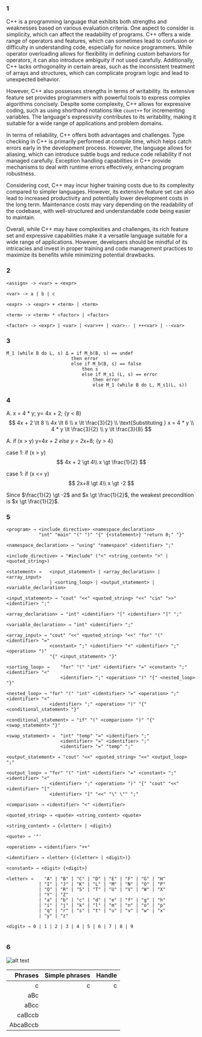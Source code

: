 ### 1
C++ is a programming language that exhibits both strengths and weaknesses based on various evaluation criteria. One aspect to consider is simplicity, which can affect the readability of programs. C++ offers a wide range of operators and features, which can sometimes lead to confusion or difficulty in understanding code, especially for novice programmers. While operator overloading allows for flexibility in defining custom behaviors for operators, it can also introduce ambiguity if not used carefully. Additionally, C++ lacks orthogonality in certain areas, such as the inconsistent treatment of arrays and structures, which can complicate program logic and lead to unexpected behavior.

However, C++ also possesses strengths in terms of writability. Its extensive feature set provides programmers with powerful tools to express complex algorithms concisely. Despite some complexity, C++ allows for expressive coding, such as using shorthand notations like `count++` for incrementing variables. The language's expressivity contributes to its writability, making it suitable for a wide range of applications and problem domains.

In terms of reliability, C++ offers both advantages and challenges. Type checking in C++ is primarily performed at compile time, which helps catch errors early in the development process. However, the language allows for aliasing, which can introduce subtle bugs and reduce code reliability if not managed carefully. Exception handling capabilities in C++ provide mechanisms to deal with runtime errors effectively, enhancing program robustness.

Considering cost, C++ may incur higher training costs due to its complexity compared to simpler languages. However, its extensive feature set can also lead to increased productivity and potentially lower development costs in the long term. Maintenance costs may vary depending on the readability of the codebase, with well-structured and understandable code being easier to maintain.

Overall, while C++ may have complexities and challenges, its rich feature set and expressive capabilities make it a versatile language suitable for a wide range of applications. However, developers should be mindful of its intricacies and invest in proper training and code management practices to maximize its benefits while minimizing potential drawbacks.

### 2
```
<assign> -> <var> = <expr>

<var> -> a | b | c

<expr> -> <expr> + <term> | <term>

<term> -> <term> * <factor> | <factor>

<factor> -> <expr> | <var> | <var>++ | <var>-- | ++<var> | --<var>
```

### 3
```
M_1 (while B do L, s) Δ = if M_b(B, s) == undef
                        then error
                        else if M_b(B, s) == false
                            then s
                            else if M_s1 (L, s) == error
                                then error
                                else M_1 (while B do L, M_s1(L, s))
```

### 4
A.
x = 4 * y;
y= 4x + 2; {y < 8}
$$
4x + 2 \lt 8 \\
4x \lt 6 \\
x \lt \frac{3}{2} \\
\text{Substituting } x = 4 * y \\
4 * y \lt \frac{3}{2} \\
y \lt \frac{3}{8}
$$

A.
if (x > y) y=4*x + 2
else y = 2*x+8; {y > 4}

case 1: if (x > y)
$$
4x + 2 \gt 4\\
x \gt \frac{1}{2}
$$

case 1: if (x <= y)
$$
2x+8 \gt 4\\
x \gt -2
$$

Since $\frac{1}{2} \gt -2$ and $x \gt \frac{1}{2}$, the weakest precondition is $x \gt \frac{1}{2}$.

### 5
```
<program> → <include_directive> <namespace_declaration>
            "int" "main" "(" ")" "{" {<statement>} "return 0;" "}"

<namespace_declaration> → "using" "namespace" <identifier> ";"

<include_directive> → "#include" ("<" <string_content> ">" | <quoted_string>)

<statement> →   <input_statement> | <array_declaration> | <array_input>
                | <sorting_loop> | <output_statement> | <variable_declaration>

<input_statement> → "cout" "<<" <quoted_string> "<<" "cin" ">>" <identifier> ";"

<array_declaration> → "int" <identifier> "[" <identifier> "]" ";"

<variable_declaration> → "int" <identifier> ";"

<array_input> → "cout" "<<" <quoted_string> "<<" "for" "(" <identifier> "="
                <constant> ";" <identifier> "<" <identifier> ";" <operation> ")"
                "{" <input_statement> "}"

<sorting_loop> →    "for" "(" "int" <identifier> "=" <constant> ";" <identifier> "<"
                    <identifier> ";" <operation> ")" "{" <nested_loop> "}"

<nested_loop> → "for" "(" "int" <identifier> "=" <operation> ";" <identifier> "<"
                <identifier> ";" <operation> ")" "{" <conditional_statement> "}"

<conditional_statement> → "if" "(" <comparison> ")" "{" <swap_statement> "}"

<swap_statement> →  "int" "temp" "=" <identifier> ";"
                    <identifier> "=" <identifier> ";"
                    <identifier> "=" "temp" ";"

<output_statement> → "cout" "<<" <quoted_string> "<<" <output_loop> ";"

<output_loop> → "for" "(" "int" <identifier> "=" <constant> ";" <identifier> "<"
                <identifier> ";" <operation> ")" "{" "cout" "<<" <identifier> "["
                <identifier> "]" "<<" "\" \"" ";"

<comparison> → <identifier> "<" <identifier>

<quoted_string> → <quote> <string_content> <quote>

<string_content> → {<letter> | <digit>}

<quote> → '"'

<operation> → <identifier> "++"

<identifier> → <letter> {(<letter> | <digit>)}

<constant> → <digit> {<digit>}

<letter> →    "A" | "B" | "C" | "D" | "E" | "F" | "G" | "H"
            | "I" | "J" | "K" | "L" | "M" | "N" | "O" | "P"
            | "Q" | "R" | "S" | "T" | "U" | "V" | "W" | "X"
            | "Y" | "Z"
            | "a" | "b" | "c" | "d" | "e" | "f" | "g" | "h"
            | "i" | "j" | "k" | "l" | "m" | "n" | "o" | "p"
            | "q" | "r" | "s" | "t" | "u" | "v" | "w" | "x"
            | "y" | "z"

<digit> → 0 | 1 | 2 | 3 | 4 | 5 | 6 | 7 | 8 | 9


```

### 6
![alt text](<IMG_3525 Medium.jpeg>)

|Phrases|Simple phrases|Handle|
|-:|-:|-:|
|c|c|c
|aBc|
|aBcc|
|caBccb|
|AbcaBccb|
